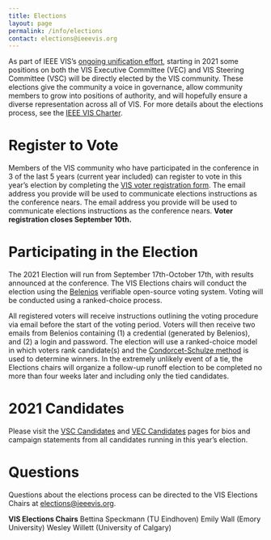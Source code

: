 ```yaml
---
title: Elections
layout: page
permalink: /info/elections
contact: elections@ieeevis.org
---
```


As part of IEEE VIS’s [ongoing unification effort](http://ieeevis.org/year/2020/blog/things-are-changing-2021), starting in 2021 some positions on both the VIS Executive Committee (VEC) and VIS Steering Committee (VSC) will be directly elected by the VIS community. These elections give the community a voice in governance, allow community members to grow into positions of authority, and will hopefully ensure a diverse representation across all of VIS. For more details about the elections process, see the [IEEE VIS Charter](https://docs.google.com/document/d/1OlfURrAEbgH0w4Gn8rbe5WpO4zusdatshf_ZqB6YVF0/).

# Register to Vote
Members of the VIS community who have participated in the conference in 3 of the last 5 years (current year included) can register to vote in this year’s election by completing the [VIS voter registration form](https://forms.gle/vbgrj81deXboumLo6). The email address you provide will be used to communicate elections instructions as the conference nears. The email address you provide will be used to communicate elections instructions as the conference nears. **Voter registration closes September 10th.**

# Participating in the Election
The 2021 Election will run from September 17th-October 17th, with results announced at the conference. The VIS Elections chairs will conduct the election using the [Belenios](https://www.belenios.org/) verifiable open-source voting system. Voting will be conducted using a ranked-choice process. 

All registered voters will receive instructions outlining the voting procedure via email before the start of the voting period. Voters will then receive two emails from Belenios containing (1) a credential (generated by Belenios), and (2) a login and password. The election will use a ranked-choice model in which voters rank candidate(s) and the [Condorcet-Schulze method](https://en.wikipedia.org/wiki/Schulze_method) is used to determine winners. In the extremely unlikely event of a tie, the Elections chairs will organize a follow-up runoff election to be completed no more than four weeks later and including only the tied candidates.

# 2021 Candidates
Please visit the [VSC Candidates](/year/2021/info/vsc-candidates) and [VEC Candidates](/year/2021/info/vec-candidates) pages for bios and campaign statements from all candidates running in this year’s election.

# Questions
Questions about the elections process can be directed to the VIS Elections Chairs at [elections@ieeevis.org](mailto:elections@ieeevis.org).

**VIS Elections Chairs**
Bettina Speckmann (TU Eindhoven)
Emily Wall (Emory University)
Wesley Willett (University of Calgary)
